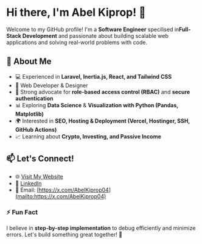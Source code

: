 # Hi there, I'm Abel Kiprop! 👋

Welcome to my GitHub profile! I'm a **Software Engineer** specilised in**Full-Stack Development** and  passionate about building scalable web applications and solving real-world problems with code.

## 🚀 About Me
- 💻 Experienced in **Laravel, Inertia.js, React, and Tailwind CSS**
- 🎨 Web Developer & Designer
- 🔐 Strong advocate for **role-based access control (RBAC)** and **secure authentication**
- 📊 Exploring **Data Science** & **Visualization with Python (Pandas, Matplotlib)**
- 🌍 Interested in **SEO, Hosting & Deployment (Vercel, Hostinger, SSH, GitHub Actions)**
- 📈 Learning about **Crypto, Investing, and Passive Income**

## 📫 Let's Connect!
- 🌐 [Visit My Website](https://abelk.dev/)
- 🔗 [LinkedIn](https://linkedin.com/in/abel-kiprop-b0449935b)
- 📧 Email: [https://x.com/AbelKiprop04](mailto:https://x.com/AbelKiprop04)

### ⚡ Fun Fact
I believe in **step-by-step implementation** to debug efficiently and minimize errors. Let's build something great together! 🚀
